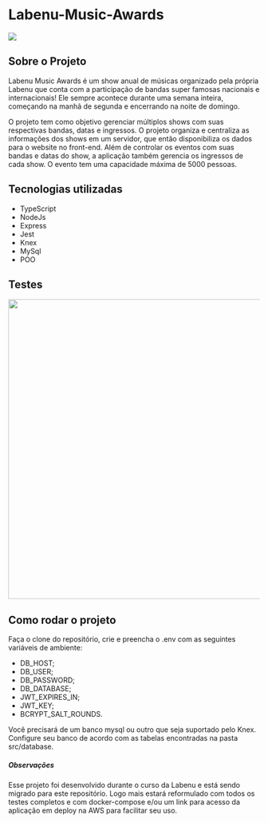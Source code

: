 # Labenu-Music-Awards

 <img src="http://img.shields.io/static/v1?label=STATUS&message=em-desenvolvimento&color=GREEN&style=for-the-badge"/>
 
 
 ## Sobre o Projeto
 
 
 Labenu Music Awards é um show anual de músicas organizado pela própria Labenu que conta com a participação
 de bandas super famosas nacionais e internacionais! Ele sempre acontece durante uma semana inteira,
 começando na manhã de segunda e encerrando na noite de domingo.
 
 
 O projeto tem como objetivo gerenciar múltiplos shows com suas respectivas bandas, datas e ingressos.
 O projeto organiza e centraliza as informações dos shows em um servidor, que então disponibiliza os dados
para o website no front-end. Além de controlar os eventos com suas bandas e datas do show,
a aplicação também gerencia os ingressos de cada show. O evento tem uma capacidade máxima de 5000 pessoas.


## Tecnologias utilizadas

- TypeScript
- NodeJs
- Express
- Jest
- Knex
- MySql
- POO


## Testes 
<img src="https://user-images.githubusercontent.com/104647293/225711622-57a8b877-7dca-4390-b35d-dc836eeba833.png" width="600px" />

## Como rodar o projeto

Faça o clone do repositório, crie e preencha o .env com as seguintes variáveis de ambiente:

- DB_HOST;
- DB_USER;
- DB_PASSWORD;
- DB_DATABASE;
- JWT_EXPIRES_IN;
- JWT_KEY;
- BCRYPT_SALT_ROUNDS.

Você precisará de um banco mysql ou outro que seja suportado pelo Knex. Configure seu banco de acordo com as tabelas encontradas
na pasta src/database.

##### Observações

Esse projeto foi desenvolvido durante o curso da Labenu e está sendo migrado para este repositório. Logo mais estará reformulado 
com todos os testes completos e com docker-compose e/ou um link para acesso da aplicação em deploy na AWS para facilitar seu uso.
